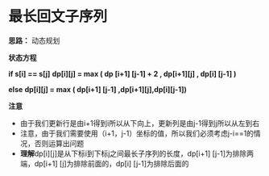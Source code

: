 # 最长回文子序列

**思路：** 动态规划


**状态方程**


**if  s[i] == s[j]**
**dp[i][j] = max ( dp [i+1] [j-1] + 2 , dp[i+1][j] , dp[i] [j-1] )** 

**else**
**dp[i][j] = max ( dp[i+1] [j-1] ,dp[i+1][j],dp[i][j-1])**

**注意**

* 由于我们更新行是由i+1得到i所以从下向上，更新列是由j-1得到j所以从左到右
* 注意，由于我们需要使用（i+1，j-1）坐标的值，所以我们必须考虑j-i==1的情况，否则运算出问题
* **理解**dp[i][j]是从下标i到下标j之间最长子序列的长度，dp[i+1] [j-1]为排除两端，dp[i+1] [j]为排除前面的，dp[i] [j-1]为排除后面的